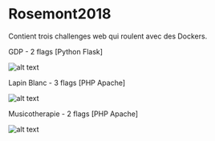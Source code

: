 # Rosemont2018

Contient trois challenges web qui roulent avec des Dockers.

GDP - 2 flags [Python Flask]

![alt text](https://i.imgur.com/A7gbVQ1.png)

Lapin Blanc - 3 flags [PHP Apache]

![alt text](https://i.imgur.com/8M3qdRv.png)

Musicotherapie - 2 flags [PHP Apache]

![alt text](https://i.imgur.com/WVgK0Uy.png)
